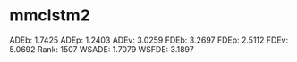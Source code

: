 # mmclstm2

ADEb: 1.7425
ADEp: 1.2403
ADEv: 3.0259
FDEb: 3.2697
FDEp: 2.5112
FDEv: 5.0692
Rank: 1507
WSADE: 1.7079
WSFDE: 3.1897